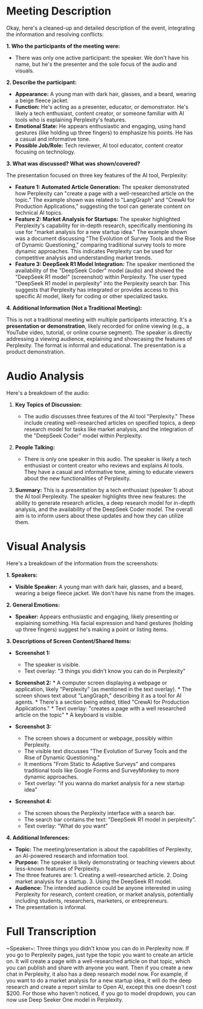 # Meeting Description

Okay, here's a cleaned-up and detailed description of the event, integrating the information and resolving conflicts:

**1. Who the participants of the meeting were:**

*   There was only one active participant: the speaker. We don't have his name, but he's the presenter and the sole focus of the audio and visuals.

**2. Describe the participant:**

*   **Appearance:** A young man with dark hair, glasses, and a beard, wearing a beige fleece jacket.
*   **Function:** He's acting as a presenter, educator, or demonstrator. He's likely a tech enthusiast, content creator, or someone familiar with AI tools who is explaining Perplexity's features.
*   **Emotional State:** He appears enthusiastic and engaging, using hand gestures (like holding up three fingers) to emphasize his points. He has a casual and informative tone.
*   **Possible Job/Role:** Tech reviewer, AI tool educator, content creator focusing on technology.

**3. What was discussed? What was shown/covered?**

The presentation focused on three key features of the AI tool, Perplexity:

*   **Feature 1: Automated Article Generation:** The speaker demonstrated how Perplexity can "create a page with a well-researched article on the topic." The example shown was related to "LangGraph" and "CrewAI for Production Applications," suggesting the tool can generate content on technical AI topics.
*   **Feature 2: Market Analysis for Startups:** The speaker highlighted Perplexity's capability for in-depth research, specifically mentioning its use for "market analysis for a new startup idea." The example shown was a document discussing "The Evolution of Survey Tools and the Rise of Dynamic Questioning," comparing traditional survey tools to more dynamic approaches. This indicates Perplexity can be used for competitive analysis and understanding market trends.
*   **Feature 3: DeepSeek R1 Model Integration:** The speaker mentioned the availability of the "DeepSeek Coder" model (audio) and showed the "DeepSeek R1 model" (screenshot) within Perplexity. The user typed "DeepSeek R1 model in perplexity" into the Perplexity search bar. This suggests that Perplexity has integrated or provides access to this specific AI model, likely for coding or other specialized tasks.

**4. Additional Information (Not a Traditional Meeting):**

This is not a traditional meeting with multiple participants interacting. It's a **presentation or demonstration**, likely recorded for online viewing (e.g., a YouTube video, tutorial, or online course segment). The speaker is directly addressing a viewing audience, explaining and showcasing the features of Perplexity. The format is informal and educational. The presentation is a product demonstration.



# Audio Analysis

Here's a breakdown of the audio:

1.  **Key Topics of Discussion:**
    *   The audio discusses three features of the AI tool "Perplexity." These include creating well-researched articles on specified topics, a deep research model for tasks like market analysis, and the integration of the "DeepSeek Coder" model within Perplexity.

2.  **People Talking:**
    *   There is only one speaker in this audio. The speaker is likely a tech enthusiast or content creator who reviews and explains AI tools. They have a casual and informative tone, aiming to educate viewers about the new functionalities of Perplexity.

3.  **Summary:**
    This is a presentation by a tech enthusiast (speaker 1) about the AI tool Perplexity. The speaker highlights three new features: the ability to generate research articles, a deep research model for in-depth analysis, and the availability of the DeepSeek Coder model. The overall aim is to inform users about these updates and how they can utilize them.



# Visual Analysis

Here's a breakdown of the information from the screenshots:

**1. Speakers:**

*   **Visible Speaker:** A young man with dark hair, glasses, and a beard, wearing a beige fleece jacket. We don't have his name from the images.

**2. General Emotions:**

*   **Speaker:** Appears enthusiastic and engaging, likely presenting or explaining something. His facial expression and hand gestures (holding up three fingers) suggest he's making a point or listing items.

**3. Descriptions of Screen Content/Shared Items:**

*   **Screenshot 1:**
    *   The speaker is visible.
    *   Text overlay: "3 things you didn't know you can do in Perplexity"

*    **Screenshot 2:**
    *   A computer screen displaying a webpage or application, likely "Perplexity" (as mentioned in the text overlay).
    *   The screen shows text about "LangGraph," describing it as a tool for AI agents.
    *   There's a section being edited, titled "CrewAI for Production Applications."
    *   Text overlay: "creates a page with a well researched article on the topic"
    *   A keyboard is visible.

*   **Screenshot 3:**
    *   The screen shows a document or webpage, possibly within Perplexity.
    *   The visible text discusses "The Evolution of Survey Tools and the Rise of Dynamic Questioning."
    *   It mentions "From Static to Adaptive Surveys" and compares traditional tools like Google Forms and SurveyMonkey to more dynamic approaches.
    *   Text overlay: "if you wanna do market analysis for a new startup idea"

*   **Screenshot 4:**
    *   The screen shows the Perplexity interface with a search bar.
    *   The search bar contains the text: "DeepSeek R1 model in perplexity".
    *   Text overlay: "What do you want"

**4. Additional Inferences:**

*   **Topic:** The meeting/presentation is about the capabilities of Perplexity, an AI-powered research and information tool.
*   **Purpose:** The speaker is likely demonstrating or teaching viewers about less-known features of Perplexity.
*    The three features are:
    1.  Creating a well-researched article.
    2.  Doing market analysis for a startup.
    3.  Using the DeepSeek R1 model.
*   **Audience:** The intended audience could be anyone interested in using Perplexity for research, content creation, or market analysis, potentially including students, researchers, marketers, or entrepreneurs.
*   The presentation is informal.



# Full Transcription

~Speaker~: Three things you didn't know you can do in Perplexity now. If you go to Perplexity pages, just type the topic you want to create an article on. It will create a page with a well-researched article on that topic, which you can publish and share with anyone you want. Then if you create a new chat in Perplexity, it also has a deep research model now. For example, if you want to do a market analysis for a new startup idea, it will do the deep research and create a report similar to Open AI, except this one doesn't cost $200. For those who haven't noticed, if you go to model dropdown, you can now use Deep Seeker One model in Perplexity.